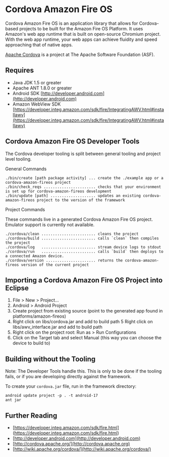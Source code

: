 <!--
#
# Licensed to the Apache Software Foundation (ASF) under one
# or more contributor license agreements.  See the NOTICE file
# distributed with this work for additional information
# regarding copyright ownership.  The ASF licenses this file
# to you under the Apache License, Version 2.0 (the
# "License"); you may not use this file except in compliance
# with the License.  You may obtain a copy of the License at
# 
# http://www.apache.org/licenses/LICENSE-2.0
# 
# Unless required by applicable law or agreed to in writing,
# software distributed under the License is distributed on an
# "AS IS" BASIS, WITHOUT WARRANTIES OR CONDITIONS OF ANY
#  KIND, either express or implied.  See the License for the
# specific language governing permissions and limitations
# under the License.
#
-->
Cordova Amazon Fire OS
===

Cordova Amazon Fire OS is an application library that allows for Cordova-based
projects to be built for the Amazon Fire OS Platform. It uses Amazon's web app runtime that is built on open-source Chromium project. With the web app runtime, your web apps can achieve fluidity and speed approaching that of native apps. 

[Apache Cordova](http://cordova.io) is a project at The Apache Software Foundation (ASF).


Requires
---

- Java JDK 1.5 or greater
- Apache ANT 1.8.0 or greater
- Android SDK [http://developer.android.com](http://developer.android.com)
- Amazon WebView SDK [https://developer.integ.amazon.com/sdk/fire/IntegratingAWV.html#installawv](https://developer.integ.amazon.com/sdk/fire/IntegratingAWV.html#installawv)
 
Cordova Amazon Fire OS Developer Tools
---

The Cordova developer tooling is split between general tooling and project level tooling. 

General Commands

    ./bin/create [path package activity] ... create the ./example app or a cordova-amazon-fireos project
    ./bin/check_reqs ....................... checks that your environment is set up for cordova-amazon-fireos development
    ./bin/update [path] .................... updates an existing cordova-amazon-fireos project to the version of the framework

Project Commands

These commands live in a generated Cordova Amazon Fire OS project. Emulator support is currently not available.

    ./cordova/clean ........................ cleans the project
    ./cordova/build ........................ calls `clean` then compiles the project
    ./cordova/log   ........................ stream device logs to stdout
    ./cordova/run   ........................ calls `build` then deploys to a connected Amazon device. 
    ./cordova/version ...................... returns the cordova-amazon-fireos version of the current project

Importing a Cordova Amazon Fire OS Project into Eclipse
----

1. File > New > Project...
2. Android > Android Project
3. Create project from existing source (point to the generated app found in platforms/amazon-fireos)
4. Right click on libs/cordova.jar and add to build path
5  Right click on libs/awv_interface.jar and add to build path
6. Right click on the project root: Run as > Run Configurations
7. Click on the Target tab and select Manual (this way you can choose the device to build to)

Building without the Tooling
---
Note: The Developer Tools handle this.  This is only to be done if the tooling fails, or if 
you are developing directly against the framework.


To create your `cordova.jar` file, run in the framework directory:

    android update project -p . -t android-17
    ant jar

Further Reading
---
- [https://developer.integ.amazon.com/sdk/fire.html] (https://developer.integ.amazon.com/sdk/fire.html)
- [http://developer.android.com](http://developer.android.com)
- [http://cordova.apache.org/](http://cordova.apache.org)
- [http://wiki.apache.org/cordova/](http://wiki.apache.org/cordova/)
